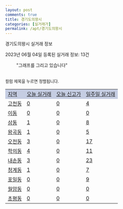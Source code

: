 ```yaml
---
layout: post
comments: true
title: 경기도의왕시
categories: [실거래가]
permalink: /apt/경기도의왕시
---
```


경기도의왕시 실거래 정보

2023년 06월 04일 등록된 실거래 정보: 13건

<!--<script async src="https://pagead2.googlesyndication.com/pagead/js/adsbygoogle.js?client=ca-pub-3485438051770037"
 crossorigin="anonymous"></script>-->

<script type="text/javascript">
  google.charts.load('current', {'packages':['corechart']});
  google.charts.setOnLoadCallback(drawChart);

  function drawChart() {
    var data = google.visualization.arrayToDataTable([['거래일', '매매', '전월세', '전매'], ['21-01', 2, 1, 0], ['21-02', 0, 7, 0], ['21-03', 0, 8, 0], ['21-04', 0, 8, 0], ['21-05', 5, 0, 0], ['21-06', 155, 0, 0], ['21-07', 137, 0, 0], ['21-08', 105, 0, 0], ['21-09', 83, 0, 0], ['21-10', 55, 0, 0], ['21-11', 30, 0, 0], ['21-12', 17, 0, 0], ['22-01', 20, 0, 0], ['22-02', 32, 0, 0], ['22-03', 37, 0, 0], ['22-04', 44, 0, 0], ['22-05', 42, 7, 0], ['22-06', 20, 207, 0], ['22-07', 26, 217, 0], ['22-08', 17, 209, 0], ['22-09', 23, 206, 0], ['22-10', 21, 634, 0], ['22-11', 29, 212, 0], ['22-12', 45, 256, 2], ['23-01', 51, 274, 0], ['23-02', 100, 323, 2], ['23-03', 109, 362, 2], ['23-04', 98, 307, 4], ['23-05', 39, 209, 0]]);

    var options = {
      title: '최근 1년간 유형별 거래량 추이',
      legend: { position: 'bottom' }
    };

    setTimeout(function() {
        var chart = new google.visualization.LineChart(document.getElementById('columnchart_material'));
        chart.draw(data, (options));
        document.getElementById('loading').style.display = 'none';
        var dayLabel = (new Date()).getDay();
        if (dayLabel < 2) {
            sorttable.innerSortFunction.apply(document.getElementById('week'), []);
            sorttable.innerSortFunction.apply(document.getElementById('week'), []);        
        }
        else {
            sorttable.innerSortFunction.apply(document.getElementById('today'), []);
            sorttable.innerSortFunction.apply(document.getElementById('today'), []);
        }
    }, 200);

  }
</script>

<div id="loading" style="z-index:20; display: block; margin-left: 35px">"그래프를 그리고 있습니다"</div>
<div id="columnchart_material" style="width: 95%; margin-left: -35px; display: block"></div>
<!--<div style="width: 95%; margin-left: -35px; display: block">
      <script async src="https://pagead2.googlesyndication.com/pagead/js/adsbygoogle.js?client=ca-pub-3485438051770037"
          crossorigin="anonymous"></script>
      <ins class="adsbygoogle"
          style="display:block"
          data-ad-format="fluid"
          data-ad-layout-key="-fb+5w+4e-db+86"
          data-ad-client="ca-pub-3485438051770037"
          data-ad-slot="1827090281"></ins>
      <script>
          (adsbygoogle = window.adsbygoogle || []).push({});
      </script>
</div>-->
<br>

<font size='small' style='font-size: small;'>컬럼 제목을 누르면 정렬됩니다.</font>
<table class="sortable">
  <tr style='background-color: rgba(114, 132, 186,0.4);'>
    <td id="region"><a href="#">지역</a></td>
    <td id="today"><a href="#">오늘 실거래</a></td>
    <td id="today_new"><a href="#">오늘 신고가</a></td>
    <td id="week"><a href="#">일주일 실거래</a></td>
  </tr>

  
  <tr class="item">
    <td><a href="경기도의왕시고천동">고천동</a></td>
    <td><a href="경기도의왕시고천동">0</a></td>
    <td><a href="경기도의왕시고천동">0</a></td>
    <td><a href="경기도의왕시고천동">4</a></td>
  </tr>
    

  <tr class="item">
    <td><a href="경기도의왕시이동">이동</a></td>
    <td><a href="경기도의왕시이동">0</a></td>
    <td><a href="경기도의왕시이동">0</a></td>
    <td><a href="경기도의왕시이동">0</a></td>
  </tr>
    

  <tr class="item">
    <td><a href="경기도의왕시삼동">삼동</a></td>
    <td><a href="경기도의왕시삼동">1</a></td>
    <td><a href="경기도의왕시삼동">0</a></td>
    <td><a href="경기도의왕시삼동">8</a></td>
  </tr>
    

  <tr class="item">
    <td><a href="경기도의왕시왕곡동">왕곡동</a></td>
    <td><a href="경기도의왕시왕곡동">1</a></td>
    <td><a href="경기도의왕시왕곡동">0</a></td>
    <td><a href="경기도의왕시왕곡동">5</a></td>
  </tr>
    

  <tr class="item">
    <td><a href="경기도의왕시오전동">오전동</a></td>
    <td><a href="경기도의왕시오전동">3</a></td>
    <td><a href="경기도의왕시오전동">0</a></td>
    <td><a href="경기도의왕시오전동">17</a></td>
  </tr>
    

  <tr class="item">
    <td><a href="경기도의왕시학의동">학의동</a></td>
    <td><a href="경기도의왕시학의동">4</a></td>
    <td><a href="경기도의왕시학의동">0</a></td>
    <td><a href="경기도의왕시학의동">11</a></td>
  </tr>
    

  <tr class="item">
    <td><a href="경기도의왕시내손동">내손동</a></td>
    <td><a href="경기도의왕시내손동">3</a></td>
    <td><a href="경기도의왕시내손동">0</a></td>
    <td><a href="경기도의왕시내손동">23</a></td>
  </tr>
    

  <tr class="item">
    <td><a href="경기도의왕시청계동">청계동</a></td>
    <td><a href="경기도의왕시청계동">1</a></td>
    <td><a href="경기도의왕시청계동">0</a></td>
    <td><a href="경기도의왕시청계동">7</a></td>
  </tr>
    

  <tr class="item">
    <td><a href="경기도의왕시포일동">포일동</a></td>
    <td><a href="경기도의왕시포일동">0</a></td>
    <td><a href="경기도의왕시포일동">0</a></td>
    <td><a href="경기도의왕시포일동">9</a></td>
  </tr>
    

  <tr class="item">
    <td><a href="경기도의왕시월암동">월암동</a></td>
    <td><a href="경기도의왕시월암동">0</a></td>
    <td><a href="경기도의왕시월암동">0</a></td>
    <td><a href="경기도의왕시월암동">0</a></td>
  </tr>
    

  <tr class="item">
    <td><a href="경기도의왕시초평동">초평동</a></td>
    <td><a href="경기도의왕시초평동">0</a></td>
    <td><a href="경기도의왕시초평동">0</a></td>
    <td><a href="경기도의왕시초평동">0</a></td>
  </tr>
    


</table>


    